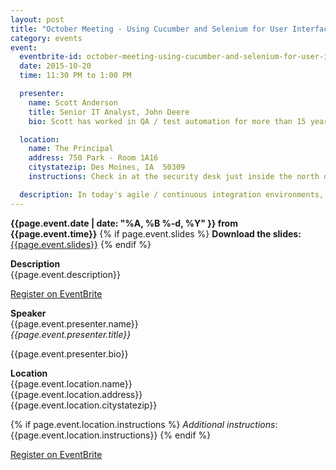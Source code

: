 ```yaml
---
layout: post
title: "October Meeting - Using Cucumber and Selenium for User Interface Test Automation"
category: events
event:
  eventbrite-id: october-meeting-using-cucumber-and-selenium-for-user-interface-test-automation-tickets-18634380935
  date: 2015-10-20
  time: 11:30 PM to 1:00 PM

  presenter:
    name: Scott Anderson
    title: Senior IT Analyst, John Deere
    bio: Scott has worked in QA / test automation for more than 15 years in agriculture, finance, and insurance.

  location:
    name: The Principal
    address: 750 Park - Room 1A16
    citystatezip: Des Moines, IA  50309
    instructions: Check in at the security desk just inside the north doors.

  description: In today's agile / continuous integration environments, regression testing needs to happen on a weekly or even daily basis. Manually testing an end-to-end solution is time consuming and tedious. Test automation is often offered up as a solution but can result in efforts that are hard to understand and maintain. Come see how a team at John Deere used Cucumber and Selenium to automate their end-to-end test effort for a major web application. The tests automatically run on a daily basis and report out in plain english.
---
```

**{{page.event.date | date: "%A, %B %-d, %Y" }} from
 {{page.event.time}}**
{% if page.event.slides %}
  **Download the slides:**
  [{{page.event.slides}}](/p/{{page.event.slides}})
{% endif %}

**Description**  
{{page.event.description}}

<a class="btn" title="EventBrite Registration"  href="http://www.eventbrite.com/e/{{page.event.eventbrite-id}}" target="_blank" data-eventdate="{{page.event.date | date: '%D'}}">Register on EventBrite</a>

**Speaker**  
{{page.event.presenter.name}}  
*{{page.event.presenter.title}}*  

{{page.event.presenter.bio}}

**Location**  
{{page.event.location.name}}  
{{page.event.location.address}}  
{{page.event.location.citystatezip}}  

{% if page.event.location.instructions %}
  *Additional instructions*:
  {{page.event.location.instructions}}
{% endif %}

<a class="btn" title="EventBrite Registration" href="http://www.eventbrite.com/e/{{page.event.eventbrite-id}}" target="_blank" data-eventdate="{{page.event.date | date: '%D'}}">Register on EventBrite</a>
